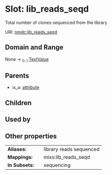 
# Slot: lib_reads_seqd


Total number of clones sequenced from the library

URI: [nmdc:lib_reads_seqd](https://microbiomedata/meta/lib_reads_seqd)


## Domain and Range

None &#8594;  <sub>0..1</sub> [TextValue](TextValue.md)

## Parents

 *  is_a: [attribute](attribute.md)

## Children


## Used by


## Other properties

|  |  |  |
| --- | --- | --- |
| **Aliases:** | | library reads sequenced |
| **Mappings:** | | mixs:lib_reads_seqd |
| **In Subsets:** | | sequencing |

